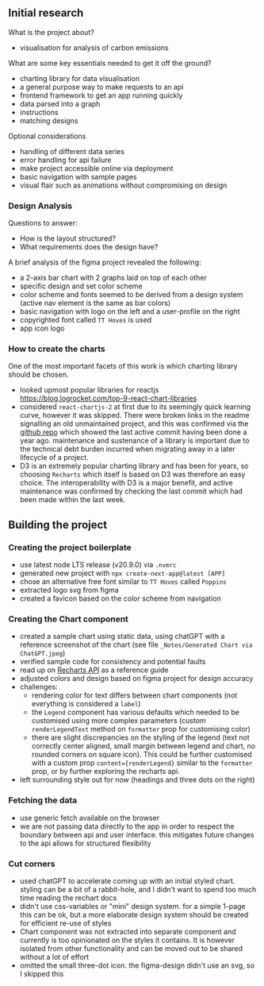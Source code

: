 ## Initial research
What is the project about?
- visualisation for analysis of carbon emissions

What are some key essentials needed to get it off the ground?
- charting library for data visualisation
- a general purpose way to make requests to an api
- frontend framework to get an app running quickly
- data parsed into a graph
- instructions
- matching designs

Optional considerations
- handling of different data series
- error handling for api failure
- make project accessible online via deployment
- basic navigation with sample pages
- visual flair such as animations without compromising on design

### Design Analysis
Questions to answer:
- How is the layout structured?
- What requirements does the design have?

A brief analysis of the figma project revealed the following:
- a 2-axis bar chart with 2 graphs laid on top of each other
- specific design and set color scheme
- color scheme and fonts seemed to be derived from a design system (active nav element is the same as bar colors)
- basic navigation with logo on the left and a user-profile on the right
- copyrighted font called `TT Hoves` is used
- app icon logo

### How to create the charts
One of the most important facets of this work is which charting library should be chosen.
- looked upmost popular libraries for reactjs
  https://blog.logrocket.com/top-9-react-chart-libraries
- considered `react-chartjs-2` at first due to its seemingly quick learning curve, however it was skipped. There were broken links in the readme signalling an old unmaintained project, and this was confirmed via the [github repo](https://github.com/reactchartjs/react-chartjs-2) which showed the last active commit having been done a year ago. maintenance and sustenance of a library is important due to the technical debt burden incurred when migrating away in a later lifecycle of a project.
- D3 is an extremely popular charting library and has been for years, so choosing `Recharts` which itself is based on D3 was therefore an easy choice. The interoperability with D3 is a major benefit, and active maintenance was confirmed by checking the last commit which had been made within the last week.

## Building the project
### Creating the project boilerplate
- use latest node LTS release (v20.9.0) via `.nvmrc`
- generated new project with `npx create-next-app@latest [APP]`
- chose an alternative free font similar to `TT Hoves` called `Poppins`
- extracted logo svg from figma
- created a favicon based on the color scheme from navigation

### Creating the Chart component
- created a sample chart using static data, using chatGPT with a reference screenshot of the chart (see file `_Notes/Generated Chart via ChatGPT.jpeg`)
- verified sample code for consistency and potential faults
- read up on [Recharts API](https://recharts.org/en-US/api) as a reference guide
- adjusted colors and design based on figma project for design accuracy
- challenges:
	- rendering color for text differs between chart components (not everything is considered a `label`)
	- the `Legend` component has various defaults which needed to be customised using more complex parameters (custom `renderLegendText` method  on `formatter` prop for customising color)
	- there are slight discrepancies on the styling of the legend (text not correctly center aligned, small margin between legend and chart, no rounded corners on square icon). This could be further customised with a custom prop `content={renderLegend}` similar to the `formatter` prop, or by further exploring the recharts api.
- left surrounding style out for now (headings and three dots on the right)

### Fetching the data
- use generic fetch available on the browser
- we are not passing data directly to the app in order to respect the boundary between api and user interface. this mitigates future changes to the api allows for structured flexibility

### Cut corners
- used chatGPT to accelerate coming up with an initial styled chart. styling can be a bit of a rabbit-hole, and I didn't want to spend too much time reading the rechart docs
- didn't use css-variables or "mini" design system. for a simple 1-page this can be ok, but a more elaborate design system should be created for efficient re-use of styles
- Chart component was not extracted into separate component and currently is too opinionated on the styles it contains. It is however isolated from other functionality and can be moved out to be shared without a lot of effort
- omitted the small three-dot icon. the figma-design didn't use an svg, so I skipped this

